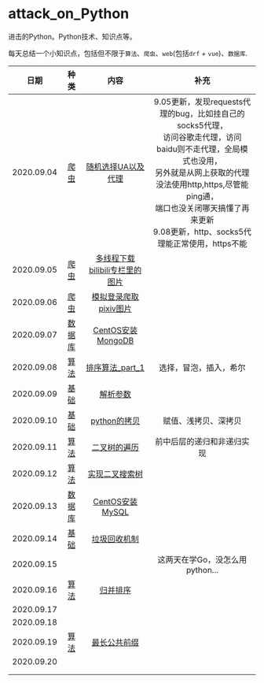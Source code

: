 # attack_on_Python
进击的Python。Python技术、知识点等。

每天总结一个小知识点，包括但不限于`算法`、`爬虫`、`web`(包括`drf` + `vue`)、`数据库`.

|    日期    |         种类         |                           内容                           |                             补充                             |
| :--------: | :------------------: | :------------------------------------------------------: | :----------------------------------------------------------: |
| 2020.09.04 |   [爬虫](./spider)   |   [随机选择UA以及代理](./spider/random_ua_proxies.py)    | 9.05更新，发现requests代理的bug，比如挂自己的socks5代理， <br>访问谷歌走代理，访问baidu则不走代理，全局模式也没用，<br>另外就是从网上获取的代理没法使用http,https,尽管能ping通，<br>端口也没关闭哪天搞懂了再来更新<br />9.08更新，http、socks5代理能正常使用，https不能 |
| 2020.09.05 |   [爬虫](./spider)   |  [多线程下载bilibili专栏里的图片](./spider/bilibili.py)  |                                                              |
| 2020.09.06 |   [爬虫](./spider)   |        [模拟登录爬取pixiv图片](./spider/pixiv.py)        |                                                              |
| 2020.09.07 | [数据库](./database) |   [CentOS安装MongoDB](./database/CentOS安装MongoDB.md)   |                                                              |
| 2020.09.08 | [算法](./algorithm)  |      [排序算法_part_1](./algorithm/sort_part_1.py)       |                    选择，冒泡，插入，希尔                    |
| 2020.09.09 |    [基础](./base)    |               [解析参数](./base/parse.py)                |                                                              |
| 2020.09.10 |    [基础](./base)    |          [python的拷贝](./base/python的拷贝.md)          |                     赋值、浅拷贝、深拷贝                     |
| 2020.09.11 | [算法](./algorithm)  |       [二叉树的遍历](./algorithm/tree_raverse.py)        |                  前中后层的递归和非递归实现                  |
| 2020.09.12 | [算法](./algorithm)  |    [实现二叉搜索树](./algorithm/BinarySearchTree.py)     |                                                              |
| 2020.09.13 | [数据库](./database) |     [CentOS安装MySQL](./database/CentOS安装MySQL.md)     |                                                              |
| 2020.09.14 |    [基础](./base)    |       [垃圾回收机制](./base/python垃圾回收机制.md)       |                                                              |
| 2020.09.15 |                      |                                                          |               这两天在学Go，没怎么用python...                |
| 2020.09.16 | [算法](./algorithm)  |          [归并排序](./algorithm/merge_sort.py)           |                                                              |
| 2020.09.17 |                      |                                                          |                                                              |
| 2020.09.18 |                      |                                                          |                                                              |
| 2020.09.19 | [算法](./algorithm)  | [最长公共前缀](./algorithm/002_longest_common_prefix.py) |                                                              |
| 2020.09.20 |                      |                                                          |                                                              |
|            |                      |                                                          |                                                              |
|            |                      |                                                          |                                                              |

